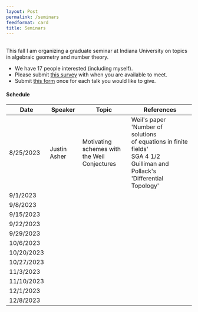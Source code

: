 ```yaml
---
layout: Post
permalink: /seminars
feedformat: card
title: Seminars
---
```

<br/>
This fall I am organizing a graduate seminar at Indiana University on topics in algebraic geometry and number theory. 

- We have 17 people interested (including myself).
- Please submit [this survey](https://www.when2meet.com/?20865999-IQjje) with when you are available to meet.
- Submit [this form](https://forms.gle/LcYwuqz3Bteqezdk9) once for each talk you would like to give.

#### Schedule

| Date | Speaker | Topic | References |
| -------- | ---------- | -------- | ---------- |
| 8/25/2023 | Justin Asher | Motivating schemes with <br /> the Weil Conjectures | Weil's paper 'Number of solutions <br /> of equations in finite fields' <br /> SGA 4 1/2 <br /> Guilliman and Pollack's 'Differential Topology' | 
| 9/1/2023 | | | |
| 9/8/2023 | | | |
| 9/15/2023 | | | |
| 9/22/2023 | | | |
| 9/29/2023 | | | |
| 10/6/2023 | | | |
| 10/20/2023 | | | |
| 10/27/2023 | | | |
| 11/3/2023 | | | |
| 11/10/2023 | | | |
| 12/1/2023 | | | |
| 12/8/2023 | | | |

